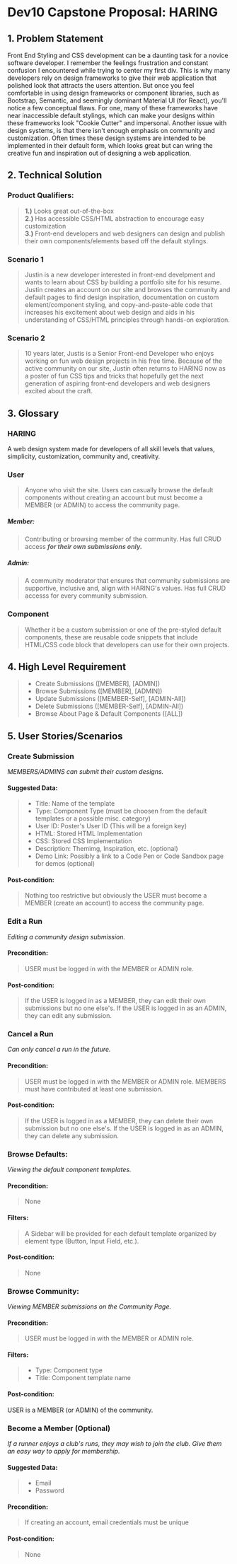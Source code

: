# Dev10 Capstone Proposal: HARING
## 1. Problem Statement
Front End Styling and CSS development can be a daunting task for a novice software developer. I remember the feelings frustration and constant confusion I encountered while trying to center my first div. This is why many developers rely on design frameworks to give their web application that polished look that attracts the users attention. But once you feel comfortable in using design frameworks or component libraries, such as Bootstrap, Semantic, and seemingly dominant Material UI (for React), you'll notice a few conceptual flaws. For one, many of these frameworks have near inaccessible default stylings, which can make your designs within these frameworks look "Cookie Cutter" and impersonal. Another issue with design systems, is that there isn't enough emphasis on community and customization. Often times these design systems are intended to be implemented in their default form, which looks great but can wring the creative fun and inspiration out of designing a web application.

## 2. Technical Solution

### Product Qualifiers:
> **1.)** Looks great out-of-the-box<br>
> **2.)** Has accessible CSS/HTML abstraction to encourage easy customization<br>
> **3.)** Front-end developers and web designers can design and publish their own components/elements based off the default stylings.
### Scenario 1
> Justin is a new developer interested in front-end develpment and wants to learn about CSS by building a portfolio site for his resume. Justin creates an account on our site and browses the community and default pages to find design inspiration, documentation on custom element/component styling, and copy-and-paste-able code that increases his excitement about web design and aids in his understanding of CSS/HTML principles through hands-on exploration.

### Scenario 2
> 10 years later, Justis is a Senior Front-end Developer who enjoys working on fun web design projects in his free time. Because of the active community on our site, Justin often returns to HARING now as a poster of fun CSS tips and tricks that hopefully get the next generation of aspiring front-end developers and web designers excited about the craft. 

## 3. Glossary

### HARING
A web design system made for developers of all skill levels that values, simplicity, customization, community and, creativity.

### User
>Anyone who visit the site. Users can casually browse the default components without creating an account but must become a MEMBER (or ADMIN) to access the community page. 

##### Member:
>Contributing or browsing member of the community. Has full CRUD access <em>**for their own submissions only.**</em>

##### Admin:
>A community moderator that ensures that community submissions are supportive, inclusive and, align with HARING's values. Has full CRUD accesss for every community submission.
### Component
>Whether it be a custom submission or one of the pre-styled default components, these are reusable code snippets that include HTML/CSS code block that developers can use for their own projects.

## 4. High Level Requirement

> - Create Submissions ([MEMBER], [ADMIN])
> - Browse Submissions ([MEMBER], [ADMIN])
> - Update Submissions ([MEMBER-Self], [ADMIN-All])
> - Delete Submissions ([MEMBER-Self], [ADMIN-All])
> - Browse About Page & Default Components ([ALL])



## 5. User Stories/Scenarios

### Create Submission
<em>MEMBERS/ADMINS can submit their custom designs.</em>

#### Suggested Data:
> - Title: Name of the template
> - Type: Component Type (must be choosen from the default templates or a possible misc. category)
> - User ID: Poster's User ID (This will be a foreign key)
> - HTML: Stored HTML Implementation
> - CSS: Stored CSS Implementation
> - Description: Themimg, Inspiration, etc. (optional)
> - Demo Link: Possibly a link to a Code Pen or Code Sandbox page for demos (optional)

#### Post-condition: 
>Nothing too restrictive but obviously the USER must become a MEMBER (create an account) to access the community page.

### Edit a Run
<em>Editing a community design submission.</em>

#### Precondition: 
>USER must be logged in with the MEMBER or ADMIN role.

#### Post-condition: 
>If the USER is logged in as a MEMBER, they can edit their own submissions but no one else's. If the USER is logged in as an ADMIN, they can edit any submission.

### Cancel a Run
<em>Can only cancel a run in the future.</em>

#### Precondition: 
>USER must be logged in with the MEMBER or ADMIN role. MEMBERS must have contributed at least one submission.

#### Post-condition: 
>If the USER is logged in as a MEMBER, they can delete their own submission but no one else's. If the USER is logged in as an ADMIN, they can delete any submission.

### Browse Defaults:
<em>Viewing the default component templates.</em>

#### Precondition:
>None

#### Filters:
>A Sidebar will be provided for each default template organized by element type (Button, Input Field, etc.).

#### Post-condition: 
>None

### Browse Community:
<em>Viewing MEMBER submissions on the Community Page.</em>

#### Precondition: 
>USER must be logged in with the MEMBER or ADMIN role.

#### Filters:
> - Type: Component type
> - Title: Component template name

#### Post-condition: 
USER is a MEMBER (or ADMIN) of the community.

### Become a Member (Optional)
<em>If a runner enjoys a club's runs, they may wish to join the club. Give them an easy way to apply for membership.</em>

#### Suggested Data:
> - Email
> - Password

#### Precondition: 
>If creating an account, email credentials must be unique

#### Post-condition: 
>None
